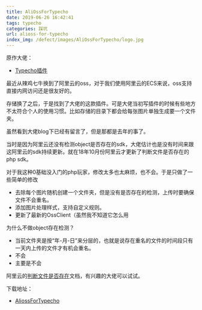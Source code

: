 ```yaml
---
title: AliOssForTypecho
date: 2019-06-26 16:42:41
tags: typecho
categories: 踩坑
url: alioss-for-typecho
index_img: /defect/images/AliOssForTypecho/logo.jpg
---
```


原作大佬：

* [Typecho插件](https://zhoujie.ink/AliOssForTypecho.html)

最近从辣鸡七牛换到了阿里云的oss，对于我们使用阿里云的ECS来说，oss支持直接内网访问还是很友好的。

存储换了之后，于是找到了大佬的这款插件。可是大佬当初写插件的时候有些地方不太符合个人的使用习惯。比如存储的目录下都会给每张图片单独生成要一个文件夹。

虽然看到大佬blog下已经有留言了，但是那都是去年的事了。

当时是因为阿里云还没有检测object是否存在的sdk，大佬估计也是没有时间来跟这阿里云的sdk持续更新。就在18年10月份阿里云才更新了判断文件是否存在的php sdk。

对于我这种0基础没入门的php玩家，修改太多也太麻烦，也不会。于是只做了一些简单的修改

- 去除每个图片随机创建一个文件夹，但是没有是否存在的检测，上传时要确保文件不会重名。
- 添加图片处理样式，支持自定义规则。
- 更新了最新的OssClient（虽然我不知道它怎么用




为什么不做object存在检测？

- 当前文件夹是按“年-月-日”来分层的，也就是说存在重名的文件的时间段只有一天内上传的文件才有机会重名。
- 不会
- 主要是不会

阿里云的[判断文件是否存在](https://help.aliyun.com/document_detail/88501.html?spm=a2c4g.11186623.6.938.33f015cdQHplrY)文档，有兴趣的大佬可以试试。



下载地址：

* [AliossForTypecho](https://github.com/DefectingCat/AliOssForTypecho-)